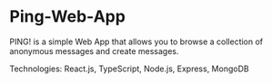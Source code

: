# Ping-Web-App

PING! is a simple Web App that allows you to browse a collection of anonymous messages and create messages.


Technologies: React.js, TypeScript, Node.js, Express, MongoDB

